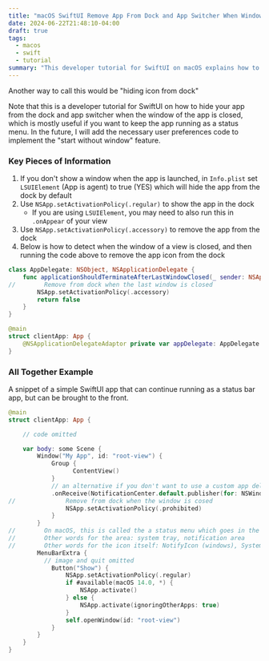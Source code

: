 ```yaml
---
title: "macOS SwiftUI Remove App From Dock and App Switcher When Window is Closed"
date: 2024-06-22T21:48:10-04:00
draft: true
tags:
  - macos
  - swift
  - tutorial
summary: "This developer tutorial for SwiftUI on macOS explains how to hide an app from the Dock and App Switcher when its window is closed, which is useful for apps that run primarily as a status menu item. It covers using `LSUIElement` in `Info.plist` to hide the app by default, and `NSApp.setActivationPolicy(.regular)` and `NSApp.setActivationPolicy(.accessory)` to show and hide the app in the Dock programmatically. The post provides code examples for an `AppDelegate` and a simple SwiftUI app structure to achieve this behavior, including how to detect window closure and bring the app back to the front from the status bar."
---
```


Another way to call this would be "hiding icon from dock"

Note that this is a developer tutorial for SwiftUI on how to hide your app from the dock and app switcher when the window of the app is closed, which is mostly useful if you want to keep the app running as a status menu. In the future, I will add the necessary user preferences code to implement the "start without window" feature.

### Key Pieces of Information

1. If you don't show a window when the app is launched, in `Info.plist` set `LSUIElement` (App is agent) to true (YES) which will hide the app from the dock by default
2. Use `NSApp.setActivationPolicy(.regular)` to show the app in the dock
    - If you are using `LSUIElement`, you may need to also run this in `.onAppear` of your view
3. Use `NSApp.setActivationPolicy(.accessory)` to remove the app from the dock
4. Below is how to detect when the window of a view is closed, and then running the code above to remove the app icon from the dock

```swift
class AppDelegate: NSObject, NSApplicationDelegate {
    func applicationShouldTerminateAfterLastWindowClosed(_ sender: NSApplication) -> Bool {
//        Remove from dock when the last window is closed
        NSApp.setActivationPolicy(.accessory)
        return false
    }
}

@main
struct clientApp: App {
    @NSApplicationDelegateAdaptor private var appDelegate: AppDelegate
}
 ```

### All Together Example

A snippet of a simple SwiftUI app that can continue running as a status bar app, but can be brought to the front.

```swift
@main
struct clientApp: App {

    // code omitted

    var body: some Scene {
        Window("My App", id: "root-view") {
            Group {
                  ContentView()
            }
            // an alternative if you don't want to use a custom app delegate
            .onReceive(NotificationCenter.default.publisher(for: NSWindow.willCloseNotification)) { newValue in
//              Remove from dock when the window is cosed
                NSApp.setActivationPolicy(.prohibited)
            }
        }
//        On macOS, this is called the a status menu which goes in the status menus area (alongside battery and wifi)
//        Other words for the area: system tray, notification area
//        Other words for the icon itself: NotifyIcon (windows), SystemTrayIcon (Qt), StatusIcon (gtk)
        MenuBarExtra {
          // image and quit omitted
            Button("Show") {
                NSApp.setActivationPolicy(.regular)
                if #available(macOS 14.0, *) {
                    NSApp.activate()
                } else {
                    NSApp.activate(ignoringOtherApps: true)
                }
                self.openWindow(id: "root-view")
            }
        }
    }
}
```
